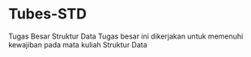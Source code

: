 # Tubes-STD
Tugas Besar Struktur Data
Tugas besar ini dikerjakan untuk memenuhi kewajiban pada mata kuliah Struktur Data
